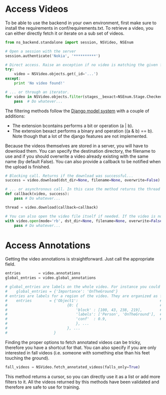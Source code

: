 # Access Videos
To be able to use the backend in your own environment, first make sure to install the requirements in conf/requirements.txt. To retrieve a video, you can either directly fetch it or iterate on a sub set of videos.

```python
from ns_backend.standalone import session, NSVideo, NSEnum

# Open a session with the server
session.authenticate('Nokia', '**********')

# Direct access. Raise an exception if no video is matching the given filter or if more than one is...
try:
    video = NSVideo.objects.get(_id='...')
except:
    print 'No video found!'

# ... or through an iterator.
for video in NSVideo.objects.filter(stages__bexact=NSEnum.Stage.Checked):
    pass  # Do whatever...
```
            
The filtering methods follow the [Django model system](https://docs.djangoproject.com/en/1.10/ref/models/querysets/) with a couple of additions:
- The extension bcontains performs a bit or operation (a | b).
- The extension bexact performs a binary and operation ((a & b) == b).
Note though that a lot of the django features are not implemented.


Because the videos themselves are stored in a server, you will have to download them. You can specify the destination directory, the filename to use and if you should overwrite a video already existing with the same name (by default False). You can also provide a callback to be notified when the upload is finished.

```python
# Blocking call. Returns if the download was successful...
success = video.download(dst_dir=None, filename=None, overwrite=False)

# ... or asynchronous call. In this case the method returns the thread in which the download is happening in order to join.
def callback(video, success):
    pass # Do whatever...

thread = video.download(callback=callback)

# You can also open the video file itself if needed. If the video is not already present, it will be downloaded
with video.open(mode='rb', dst_dir=None, filename=None, overwrite=False) as f:
    pass # Do whatever...
```
            
            
# Access Annotations
Getting the video annotations is straightforward. Just call the appropriate field.

```python
entries        = video.annotations  
global_entries = video.global_annotations

# global_entries are labels on the whole video. For instance you could have:
#    global_entries = {'Importance': 'OnTheGround'}
# entries are labels for a region of the video. They are organized as follow:
#    entries        = {'Object1':                                     # Name of the labeled object
#                           {0: {                                     # Index of a frame
#                               'block' : [100, 43, 238, 219],        # Bounding box [left, top, right, bottom]
#                               'labels': ['Person', 'OnTheGround'],  # Labels for this bounding box
#                               'conf'  : 0.9,                        # Confidence, if any
#                               }, ...
#                           }, ...
#                     }
```
            
Finding the proper options to fetch annotated videos can be tricky, therefore you have a shortcut for that. You can also specify if you are only interested in fall videos (i.e. someone with something else than his feet touching the ground).

```python
fall_videos = NSVideo.fetch_annotated_videos(falls_only=True)
```
            
This method returns a cursor, so you can directly use it as a list or add more filters to it. All the videos returned by this methods have been validated and therefore are safe to use for training.